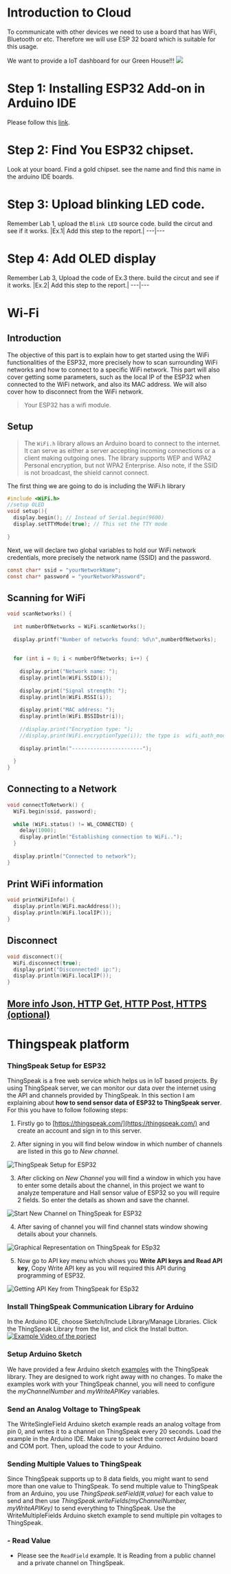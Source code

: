 # Introduction to Cloud
To communicate with other devices we need to use a board that has WiFi, Bluetooth or etc. 
Therefore we will use ESP 32 board which is suitable for this usage.

We want to provide a IoT dashboard for our Green House!!!
![](https://www.senseye.io/hs-fs/hub/533282/file-3715982174-png/blog-files/dashboard-1.png?width=753&height=561&name=dashboard-1.png)

# Step 1: Installing ESP32 Add-on in Arduino IDE
Please follow this [link](https://randomnerdtutorials.com/installing-the-esp32-board-in-arduino-ide-windows-instructions/).

# Step 2: Find You ESP32 chipset.
Look at your board. Find a gold chipset. see the name and find this name in the arduino IDE boards.

# Step 3: Upload blinking LED code. 
Remember Lab 1, upload the `Blink LED` source code. build the circut and see if it works.
|Ex.1| Add this step to the report.|
---|---

# Step 4: Add OLED display
Remember Lab 3, Upload the code of Ex.3 there. build the circut and see if it works.
|Ex.2| Add this step to the report.|
---|---

# Wi-Fi
## Introduction

The objective of this part is to explain how to get started using the WiFi functionalities of the ESP32, more precisely how to scan surrounding WiFi networks and how to connect to a specific WiFi network.
This part will also cover getting some parameters, such as the local IP of the ESP32 when connected to the WiFi network, and also its MAC address. We will also cover how to disconnect from the WiFi network.

> Your ESP32 has a wifi module. 
## Setup
> The `WiFi.h` library allows an Arduino board to connect to the internet. It can serve as either a server accepting incoming connections or a client making outgoing ones. The library supports WEP and WPA2 Personal encryption, but not WPA2 Enterprise. Also note, if the SSID is not broadcast, the shield cannot connect.

The first thing we are going to do is including the WiFi.h library
```C
#include <WiFi.h>
//setup OLED
void setup(){
  display.begin(); // Instead of Serial.begin(9600)
  display.setTTYMode(true); // This set the TTY mode
  
}
```

Next, we will declare two global variables to hold our WiFi network credentials, more precisely the network name (SSID) and the password. 

```C
const char* ssid = "yourNetworkName";
const char* password = "yourNetworkPassword";
```

## Scanning for WiFi
```C
void scanNetworks() {
 
  int numberOfNetworks = WiFi.scanNetworks();
 
  display.printf("Number of networks found: %d\n",numberOfNetworks);
  
 
  for (int i = 0; i < numberOfNetworks; i++) {
 
    display.print("Network name: ");
    display.println(WiFi.SSID(i));
 
    display.print("Signal strength: ");
    display.println(WiFi.RSSI(i));
 
    display.print("MAC address: ");
    display.println(WiFi.BSSIDstr(i));
 
    //display.print("Encryption type: ");
    //display.print(WiFi.encryptionType(i)); the type is  wifi_auth_mode_t
   
    display.println("-----------------------");
 
  }
}
```

## Connecting to a Network
```C
void connectToNetwork() {
  WiFi.begin(ssid, password);
 
  while (WiFi.status() != WL_CONNECTED) {
    delay(1000);
    display.println("Establishing connection to WiFi..");
  }
  
  display.println("Connected to network");
}
```
## Print WiFi information
```C
void printWiFiInfo() {
  display.println(WiFi.macAddress());
  display.println(WiFi.localIP());
}
```
## Disconnect
```C
void disconnect(){
  WiFi.disconnect(true);
  display.print("Disconnected! ip:");
  display.println(WiFi.localIP());
}
```

## [More info Json, HTTP Get, HTTP Post, HTTPS (optional)](more.md)

# Thingspeak platform


### **ThingSpeak Setup for ESP32**

ThingSpeak is a free web service which helps us in IoT based projects. By using ThingSpeak server, we can monitor our data over the internet using the API and channels provided by ThingSpeak. In this section I am explaining about  **how to send sensor data of ESP32 to ThingSpeak server**. For this you have to follow following steps:

1.  Firstly go to  [https://thingspeak.com/](https://thingspeak.com/)  and create an account and sign in to this server.

2.  After signing in you will find below window in which number of channels are listed in this go to  _New channel_.

![ ThingSpeak Setup for ESP32](https://iotdesignpro.com/sites/default/files/inline-images/ThingSpeak-Setup-for-ESP32.png)

3.  After clicking on  _New Channel_  you will find a window in which you have to enter some details about the channel, in this project we want to analyze temperature and Hall sensor value of ESP32 so you will require 2 fields. So enter the details as shown and save the channel.

![ Start New Channel on ThingSpeak for ESP32](https://iotdesignpro.com/sites/default/files/inline-images/Start-New-Channel-on-ThingSpeak-for-ESP32.png)

4.  After saving of channel you will find channel stats window showing details about your channels.

![ Graphical Representation on ThingSpeak for ESp32](https://iotdesignpro.com/sites/default/files/inline-images/Graphical-Representation-on-ThingSpeak-for-ESp32.png)

5.  Now go to API key menu which shows you  **Write API keys and Read API key**, Copy Write API key as you will required this API during programming of ESP32.

![ Getting API Key from ThingSpeak for ESp32](https://iotdesignpro.com/sites/default/files/inline-images/Getting-API-Key-from-ThingSpeak-for-ESp32.png)


### Install ThingSpeak Communication Library for Arduino
In the Arduino IDE, choose Sketch/Include Library/Manage Libraries. Click the ThingSpeak Library from the list, and click the Install button.
[![Example Video of the porject](https://img.youtube.com/vi/w73kv6x05NE/0.jpg)](https://www.youtube.com/watch?v=w73kv6x05NE)

### Setup Arduino Sketch

We have provided a few Arduino sketch [examples](https://github.com/mathworks/thingspeak-arduino/tree/master/examples/ESP32)  with the ThingSpeak library. They are designed to work right away with no changes. To make the examples work with your ThingSpeak channel, you will need to configure the _myChannelNumber_  and  _myWriteAPIKey_ variables.

### Send an Analog Voltage to ThingSpeak

The WriteSingleField Arduino sketch example reads an analog voltage from pin 0, and writes it to a channel on ThingSpeak every 20 seconds. Load the example in the Arduino IDE. Make sure to select the correct Arduino board and COM port. Then, upload the code to your Arduino.

### Sending Multiple Values to ThingSpeak

Since ThingSpeak supports up to 8 data fields, you might want to send more than one value to ThingSpeak. To send multiple value to ThingSpeak from an Arduino, you use _ThingSpeak.setField(#,value)_ for each value to send and then use _ThingSpeak.writeFields(myChannelNumber, myWriteAPIKey)_ to send everything to ThingSpeak. Use the WriteMultipleFields Arduino sketch example to send multiple pin voltages to ThingSpeak.

### -   **Read Value** 
- Please see the   `ReadField` example. It is Reading from a public channel and a private channel on ThingSpeak.



